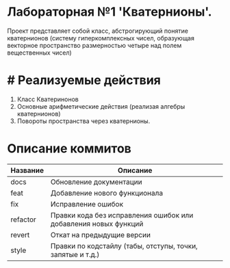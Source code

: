 # Лабораторная №1 'Кватернионы'.

Проект представляет собой класс, абстрогирующий понятие кватернионов (систему гиперкомплексных чисел, образующая векторное пространство размерностью четыре над полем вещественных чисел)

# # Реализуемые действия 

1. Класс Кватеринонов
2. Основные арифметические действия (реализая алгебры кватернионов)
3. Повороты пространства через кватернионы.

# Описание коммитов
| Название | Описание |
|----------|----------|
| docs     | Обновление документации|
| feat     | Добавление нового функционала|
| fix      | Исправление ошибок|
|refactor  | Правки кода без исправления ошибок или добавления новых функций|
| revert   | Откат на предыдущие версии |
| style    | Правки по кодстайлу (табы, отступы, точки, запятые и т.д.) |
